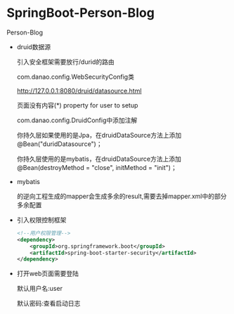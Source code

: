 # SpringBoot-Person-Blog
Person-Blog

- druid数据源

    引入安全框架需要放行/durid的路由
    
    com.danao.config.WebSecurityConfig类
    
    http://127.0.0.1:8080/druid/datasource.html
    
    页面没有内容(*) property for user to setup
    
    com.danao.config.DruidConfig中添加注解
    
    你持久层如果使用的是Jpa，在druidDataSource方法上添加@Bean("duridDatasource")；
    
    你持久层使用的是mybatis，在druidDataSource方法上添加@Bean(destroyMethod = "close", initMethod = "init")； 



- mybatis

    的逆向工程生成的mapper会生成多余的result,需要去掉mapper.xml中的部分多余配置

- 引入权限控制框架
    ```xml
    <!--用户权限管理-->
    <dependency>
        <groupId>org.springframework.boot</groupId>
        <artifactId>spring-boot-starter-security</artifactId>
    </dependency>
    ```
 - 打开web页面需要登陆
 
    默认用户名:user
    
    默认密码:查看启动日志
    
   
